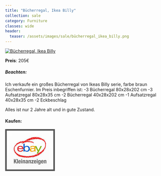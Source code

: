 ```yaml
---
title: "Bücherregal, Ikea Billy"
collection: sale
category: Furniture
classes: wide
header: 
  teaser: /assets/images/sale/bücherregal_ikea_billy.png
---
```




<a href="https://www.ebay-kleinanzeigen.de/s-anzeige/grosses-buecherregal-ikea-billy-237-cm-hohe/1540624931-88-9420">
  <img src="/assets/images/sale/bücherregal_ikea_billy.png" alt="Bücherregal, Ikea Billy">
</a>

**Preis**: 205€

##### Beachten:
Ich verkaufe ein großes Bücherregal von Ikeas Billy serie, farbe braun Eschenfurnier. Im Preis inbegriffen ist:
-3 Bücherregal 80x28x202 cm
-3 Aufsatzregal 80x28x35 cm
-2 Bücherregal 40x28x202 cm
-1 Aufsatzregal 40x28x35 cm
-2 Eckbeschlag

Alles ist nur 2 Jahre alt und in gute Zustand.

#### Kaufen:
<a href="https://www.ebay-kleinanzeigen.de/s-anzeige/grosses-buecherregal-ikea-billy-237-cm-hohe/1540624931-88-9420">
  <img src="/assets/images/ebay.png" alt="Ebay Kleinanzeigen" style="border: 5px solid #555">
</a>

